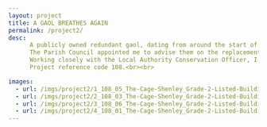 ```yaml
---
layout: project
title: A GAOL BREATHES AGAIN
permalink: /project2/
desc:
      A publicly owned redundant gaol, dating from around the start of the 18th Century.<br><br>
      The Parish Council appointed me to advise them on the replacement of the sand:cement render with a lime based render.<br><br>
      Working closely with the Local Authority Conservation Officer, I attained a Listed Building Consent approval for the works.<br><br>
      Project reference code 108.<br><br>

images:
  - url: /imgs/project2/1_108_05_The-Cage-Shenley_Grade-2-Listed-Building_Cementitous-render-replacement_shenely-parish-council_listed-building-consent_hydraulic-lime-render_lime-wash_DT.jpg
  - url: /imgs/project2/2_108_03_The-Cage-Shenley_Grade-2-Listed-Building_Cementitous-render-replacement_shenely-parish-council_listed-building-consent_hydraulic-lime-render_lime-wash_1280W_DT.jpg
  - url: /imgs/project2/3_108_06_The-Cage-Shenley_Grade-2-Listed-Building_Cementitous-render-replacement_shenely-parish-council_listed-building-consent_hydraulic-lime-render_lime-wash_DT.jpg
  - url: /imgs/project2/4_108_01_The-Cage-Shenley_Grade-2-Listed-Building_Cementitous-render-replacement_shenely-parish-council_listed-building-consent_hydraulic-lime-render_lime-wash_DT.jpg
---
```

